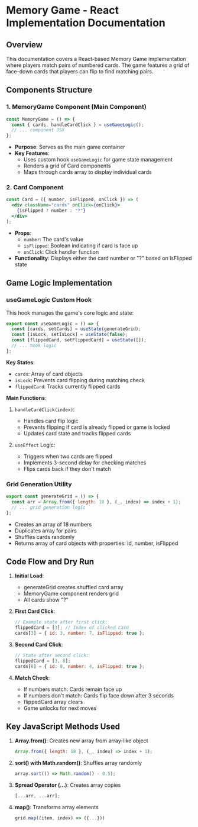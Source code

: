 # Memory Game - React Implementation Documentation

## Overview

This documentation covers a React-based Memory Game implementation where players match pairs of numbered cards. The game features a grid of face-down cards that players can flip to find matching pairs.

## Components Structure

### 1. MemoryGame Component (Main Component)

```jsx
const MemoryGame = () => {
  const { cards, handleCardClick } = useGameLogic();
  // ... component JSX
};
```

- **Purpose**: Serves as the main game container
- **Key Features**:
  - Uses custom hook `useGameLogic` for game state management
  - Renders a grid of Card components
  - Maps through cards array to display individual cards

### 2. Card Component

```jsx
const Card = ({ number, isFlipped, onClick }) => (
  <div className="cards" onClick={onClick}>
    {isFlipped ? number : "?"}
  </div>
);
```

- **Props**:
  - `number`: The card's value
  - `isFlipped`: Boolean indicating if card is face up
  - `onClick`: Click handler function
- **Functionality**: Displays either the card number or "?" based on isFlipped state

## Game Logic Implementation

### useGameLogic Custom Hook

This hook manages the game's core logic and state:

```jsx
export const useGameLogic = () => {
  const [cards, setCards] = useState(generateGrid);
  const [isLock, setIsLock] = useState(false);
  const [flippedCard, setFlippedCard] = useState([]);
  // ... hook logic
};
```

**Key States**:

- `cards`: Array of card objects
- `isLock`: Prevents card flipping during matching check
- `flippedCard`: Tracks currently flipped cards

**Main Functions**:

1. `handleCardClick(index)`:

   - Handles card flip logic
   - Prevents flipping if card is already flipped or game is locked
   - Updates card state and tracks flipped cards

2. `useEffect` Logic:
   - Triggers when two cards are flipped
   - Implements 3-second delay for checking matches
   - Flips cards back if they don't match

### Grid Generation Utility

```jsx
export const generateGrid = () => {
  const arr = Array.from({ length: 18 }, (_, index) => index + 1);
  // ... grid generation logic
};
```

- Creates an array of 18 numbers
- Duplicates array for pairs
- Shuffles cards randomly
- Returns array of card objects with properties: id, number, isFlipped

## Code Flow and Dry Run

1. **Initial Load**:

   - generateGrid creates shuffled card array
   - MemoryGame component renders grid
   - All cards show "?"

2. **First Card Click**:

   ```javascript
   // Example state after first click:
   flippedCard = [3]; // Index of clicked card
   cards[3] = { id: 3, number: 7, isFlipped: true };
   ```

3. **Second Card Click**:

   ```javascript
   // State after second click:
   flippedCard = [3, 8];
   cards[8] = { id: 8, number: 4, isFlipped: true };
   ```

4. **Match Check**:
   - If numbers match: Cards remain face up
   - If numbers don't match: Cards flip face down after 3 seconds
   - flippedCard array clears
   - Game unlocks for next moves

## Key JavaScript Methods Used

1. **Array.from()**: Creates new array from array-like object

   ```javascript
   Array.from({ length: 18 }, (_, index) => index + 1);
   ```

2. **sort() with Math.random()**: Shuffles array randomly

   ```javascript
   array.sort(() => Math.random() - 0.5);
   ```

3. **Spread Operator (...)**: Creates array copies

   ```javascript
   [...arr, ...arr];
   ```

4. **map()**: Transforms array elements
   ```javascript
   grid.map((item, index) => ({...}))
   ```
